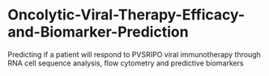 # Oncolytic-Viral-Therapy-Efficacy-and-Biomarker-Prediction
Predicting if a patient will respond to PVSRIPO viral immunotherapy through RNA cell sequence analysis, flow cytometry and predictive biomarkers
